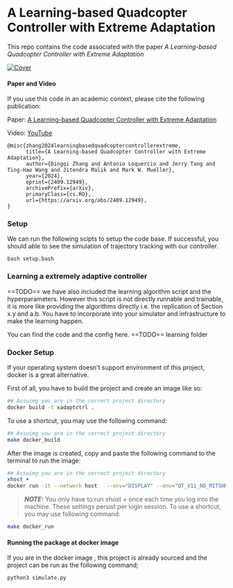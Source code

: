 # A Learning-based Quadcopter Controller with Extreme Adaptation
This repo contains the code associated with the paper *A Learning-based Quadcopter Controller with Extreme Adaptation*

[![Cover](media/Cover.jpg)](https://youtu.be/kZEU8lxMZug?si=Y8grEiGLXqEeb2c6)

#### Paper and Video

If you use this code in an academic context, please cite the following publication:

Paper: [ A Learning-based Quadcopter Controller with Extreme Adaptation](https://arxiv.org/abs/2409.12949) 

Video: [YouTube](https://youtu.be/kZEU8lxMZug?si=Y8grEiGLXqEeb2c6)


```
@misc{zhang2024learningbasedquadcoptercontrollerextreme,
      title={A Learning-based Quadcopter Controller with Extreme Adaptation}, 
      author={Dingqi Zhang and Antonio Loquercio and Jerry Tang and Ting-Hao Wang and Jitendra Malik and Mark W. Mueller},
      year={2024},
      eprint={2409.12949},
      archivePrefix={arXiv},
      primaryClass={cs.RO},
      url={https://arxiv.org/abs/2409.12949}, 
}
```


### Setup

We can run the following scipts to setup the code base.
If successful, you should able to see the simulation of trajectory tracking with our controller.
```
bash setup.bash
```

### Learning a extremely adaptive controller

==TODO== we have also included the learning algorithm script and the hyperparameters. However this script is not directly runnable and trainable, it is more like providing the algorithms directly i.e. the replication of Section x.y and a.b. You have to incorporate into your simulator and infrastructure to make the learning happen. 

You can find the code and the config here. 
==TODO== learning folder

###

### Docker Setup

If your operating system doesn't support environment of this project, docker is a great alternative.

First of all, you have to build the project and create an  image like so:

```bash
## Assuimg you are in the correct project directory
docker build -t xadaptctrl .
```
To use a shortcut, you may use the following command:

```bash
## Assuimg you are in the correct project directory
make docker_build
```


After the image is created, copy and paste the following command to the terminal to run the image:

```bash
## Assuimg you are in the correct project directory
xhost +
docker run -it --network host   --env="DISPLAY" --env="QT_X11_NO_MITSHM=1" --device=/dev/video0:/dev/video0 --volume="/tmp/.X11-unix:/tmp/.X11-unix:rw" --entrypoint /bin/bash xadaptctrl
```
> **_NOTE:_**  You only have to run xhost + once each time you log into the machine. These settings persist per login session.
To use a shortcut, you may use following command:

```bash
make docker_run
```
#### Running the package at docker image

If you are in the docker image , this project is already sourced and the project can be run as the following command;

```bash
python3 simulate.py 
```